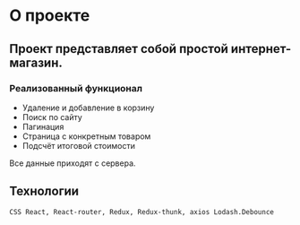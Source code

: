 # О проекте

## Проект представляет собой простой интернет-магазин.

### Реализованный функционал

- Удаление и добавление в корзину
- Поиск по сайту
- Пагинация
- Страница с конкретным товаром
- Подсчёт итоговой стоимости

Все данные приходят с сервера.

## Технологии

`CSS React, React-router, Redux, Redux-thunk, axios Lodash.Debounce`